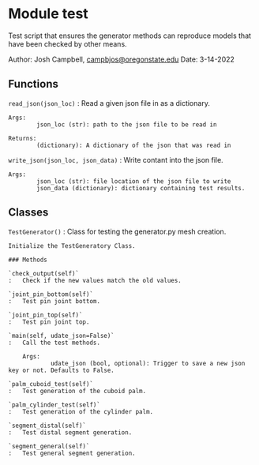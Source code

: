 Module test
===========
Test script that ensures the generator methods can reproduce models that have been checked by other means.

Author: Josh Campbell, campbjos@oregonstate.edu
Date: 3-14-2022

Functions
---------

    
`read_json(json_loc)`
:   Read a given json file in as a dictionary.
    
    Args:
            json_loc (str): path to the json file to be read in
    
    Returns:
            (dictionary): A dictionary of the json that was read in

    
`write_json(json_loc, json_data)`
:   Write contant into the json file.
    
    Args:
            json_loc (str): file location of the json file to write
            json_data (dictionary): dictionary containing test results.

Classes
-------

`TestGenerator()`
:   Class for testing the generator.py mesh creation.
    
    Initialize the TestGeneratory Class.

    ### Methods

    `check_output(self)`
    :   Check if the new values match the old values.

    `joint_pin_bottom(self)`
    :   Test pin joint bottom.

    `joint_pin_top(self)`
    :   Test pin joint top.

    `main(self, udate_json=False)`
    :   Call the test methods.
        
        Args:
                udate_json (bool, optional): Trigger to save a new json key or not. Defaults to False.

    `palm_cuboid_test(self)`
    :   Test generation of the cuboid palm.

    `palm_cylinder_test(self)`
    :   Test generation of the cylinder palm.

    `segment_distal(self)`
    :   Test distal segment generation.

    `segment_general(self)`
    :   Test general segment generation.
